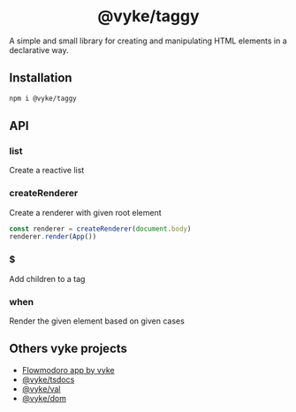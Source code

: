<div align="center">
	<h1>
		@vyke/taggy
	</h1>
</div>

A simple and small library for creating and manipulating HTML elements in a declarative way.

## Installation

```sh
npm i @vyke/taggy
```

## API
### list
Create a reactive list

### createRenderer
Create a renderer with given root element

```ts
const renderer = createRenderer(document.body)
renderer.render(App())
```

### $
Add children to a tag

### when
Render the given element based on given cases

## Others vyke projects

- [Flowmodoro app by vyke](https://github.com/albizures/vyke-flowmodoro)
- [@vyke/tsdocs](https://github.com/albizures/vyke-tsdocs)
- [@vyke/val](https://github.com/albizures/vyke-val)
- [@vyke/dom](https://github.com/albizures/vyke-dom)

